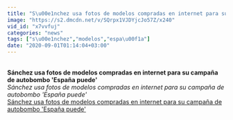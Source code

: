 ```yaml
---
title: "S\u00e1nchez usa fotos de modelos compradas en internet para su campa\u00f1a de autobombo 'Espa\u00f1a puede'"
image: "https://s2.dmcdn.net/v/SQrpx1VJDYjcJo57Z/x240"
vid_id: "x7vvfuj"
categories: "news"
tags: ["s\u00e1nchez","modelos","espa\u00f1a"]
date: "2020-09-01T01:14:04+03:00"
---
```

<br><b>Sánchez usa fotos de modelos compradas en internet para su campaña de autobombo 'España puede'</b><br> <i>Sánchez usa fotos de modelos compradas en internet para su campaña de autobombo 'España puede'</i><br> <u>Sánchez usa fotos de modelos compradas en internet para su campaña de autobombo 'España puede'</u>
